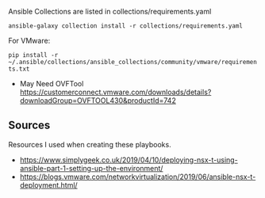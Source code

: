 Ansible Collections are listed in collections/requirements.yaml

```ansible-galaxy collection install -r collections/requirements.yaml```

For VMware:

```pip install -r ~/.ansible/collections/ansible_collections/community/vmware/requirements.txt```
- May Need OVFTool https://customerconnect.vmware.com/downloads/details?downloadGroup=OVFTOOL430&productId=742

## Sources
Resources I used when creating these playbooks.
- https://www.simplygeek.co.uk/2019/04/10/deploying-nsx-t-using-ansible-part-1-setting-up-the-environment/
- https://blogs.vmware.com/networkvirtualization/2019/06/ansible-nsx-t-deployment.html/


